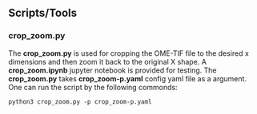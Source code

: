 ## Scripts/Tools

### crop_zoom.py
The **crop_zoom.py** is used for cropping the OME-TIF file to the desired x dimensions and then 
zoom it back to the original X shape. A **crop_zoom.ipynb** jupyter notebook is provided for testing. The **crop_zoom.py** takes **crop_zoom-p.yaml** config yaml file as a argument. One can run the script by the following commonds:
```
python3 crop_zoom.py -p crop_zoom-p.yaml
```
